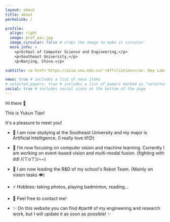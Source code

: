 ```yaml
---
layout: about
title: about
permalink: /

profile:
  align: right
  image: prof_pic.jpg
  image_circular: false # crops the image to make it circular
  more_info: >
    <p>School of Computer Science and Engineering,</p>
    <p>Southeast University,</p>
    <p>Nanjing, China.</p>

subtitle: <a href='https://aiia.seu.edu.cn/'>Affiliations</a>. Key Laboratory of New Generation Artificial Intelligence Technology&Its Interdisciplinary Applications, Ministry of Education, China (Southeast University)

news: true # includes a list of news items
# selected_papers: true # includes a list of papers marked as "selected={true}"
social: true # includes social icons at the bottom of the page
---
```


Hi there 👋

This is Yukun Tian!

It's a pleasure to meet you!  

- 👯 I am now studying at the Southeast University and my major is Artificial Intelligence. (I really love it!😊)  

- 🔭 I’m now focusing on computer vision and machine learning. Currently I am working on event-based vision and multi-modal fusion. (fighting with ddl /(ㄒoㄒ)/~~)  

- 🌱 I am now leading the R&D of my school's Robot Team. (Mainly on vision tasks 👁)  

- ⚡ Hobbies: taking photos, playing badminton, reading...  

- 💬 Feel free to contact me!  

-  ✨ On this website you can find #part# of my engineering and research work, but I will update it as soon as possible! ✨

<!--Write your biography here. Tell the world about yourself. Link to your favorite [subreddit](http://reddit.com). You can put a picture in, too. The code is already in, just name your picture `prof_pic.jpg` and put it in the `img/` folder.

Put your address / P.O. box / other info right below your picture. You can also disable any of these elements by editing `profile` property of the YAML header of your `_pages/about.md`. Edit `_bibliography/papers.bib` and Jekyll will render your [publications page](/al-folio/publications/) automatically.

Link to your social media connections, too. This theme is set up to use [Font Awesome icons](https://fontawesome.com/) and [Academicons](https://jpswalsh.github.io/academicons/), like the ones below. Add your Facebook, Twitter, LinkedIn, Google Scholar, or just disable all of them.-->
